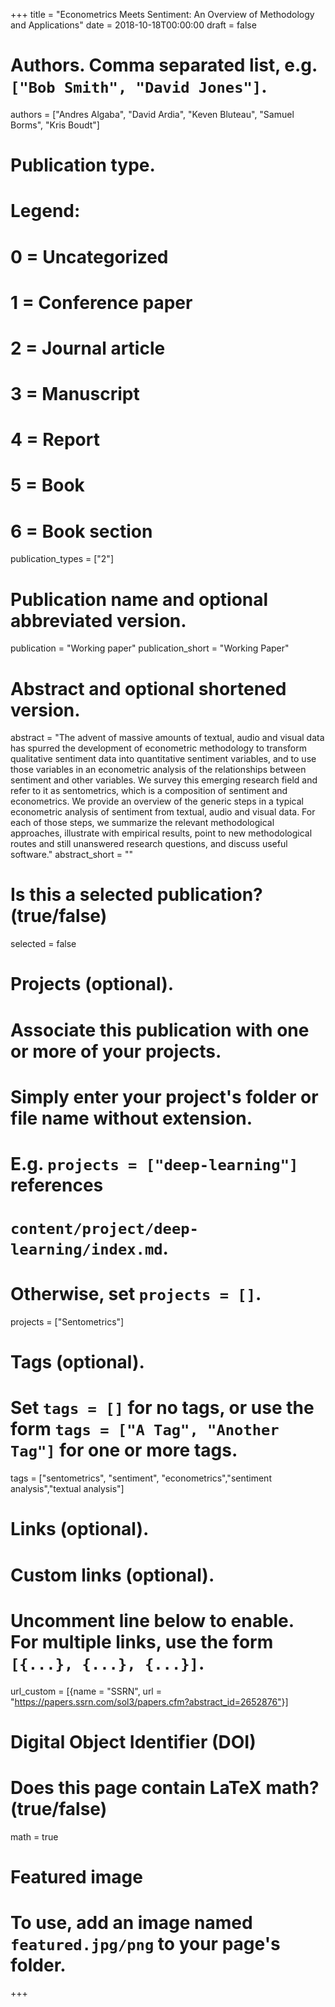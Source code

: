 +++
title = "Econometrics Meets Sentiment: An Overview of Methodology and Applications"
date = 2018-10-18T00:00:00
draft = false

# Authors. Comma separated list, e.g. `["Bob Smith", "David Jones"]`.
authors = ["Andres Algaba", "David Ardia", "Keven Bluteau", "Samuel Borms", "Kris Boudt"]

# Publication type.
# Legend:
# 0 = Uncategorized
# 1 = Conference paper
# 2 = Journal article
# 3 = Manuscript
# 4 = Report
# 5 = Book 
# 6 = Book section
publication_types = ["2"]

# Publication name and optional abbreviated version.
publication = "Working paper"
publication_short = "Working Paper"

# Abstract and optional shortened version.
abstract = "The advent of massive amounts of textual, audio and visual data has spurred the development of econometric methodology to transform qualitative sentiment data into quantitative sentiment variables, and to use those variables in an econometric analysis of the relationships between sentiment and other variables. We survey this emerging research field and refer to it as sentometrics, which is a composition of sentiment and econometrics. We provide an overview of the generic steps in a typical econometric analysis of sentiment from textual, audio and visual data. For each of those steps, we summarize the relevant methodological approaches, illustrate with empirical results, point to new methodological routes and still unanswered research questions, and discuss useful software."
abstract_short = ""

# Is this a selected publication? (true/false)
selected = false

# Projects (optional).
#   Associate this publication with one or more of your projects.
#   Simply enter your project's folder or file name without extension.
#   E.g. `projects = ["deep-learning"]` references 
#   `content/project/deep-learning/index.md`.
#   Otherwise, set `projects = []`.
projects = ["Sentometrics"]

# Tags (optional).
#   Set `tags = []` for no tags, or use the form `tags = ["A Tag", "Another Tag"]` for one or more tags. 
tags = ["sentometrics", "sentiment", "econometrics","sentiment analysis","textual analysis"]

# Links (optional).


# Custom links (optional).
#   Uncomment line below to enable. For multiple links, use the form `[{...}, {...}, {...}]`.
url_custom = [{name = "SSRN", url = "https://papers.ssrn.com/sol3/papers.cfm?abstract_id=2652876"}]

# Digital Object Identifier (DOI)

# Does this page contain LaTeX math? (true/false)
math = true
 
# Featured image
# To use, add an image named `featured.jpg/png` to your page's folder. 

+++

